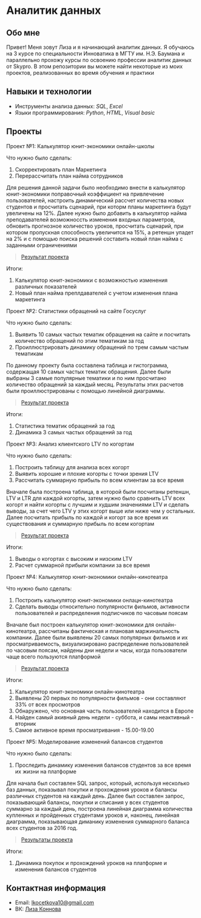# Аналитик данных
## Обо мне
Привет! Меня зовут Лиза и я начинающий аналитик данных. Я обучаюсь на 3 курсе по специальности Инноватика в МГТУ им. Н.Э. Баумана и параллельно прохожу курсы по освоению профессии аналитик данных от Skypro. В этом репозитории вы можете найти некоторые из моих проектов, реализованных во время обучения и практики
## Навыки и технологии
- Инструменты анализа данных: *SQL*, *Excel*
- Языки программирования: *Python*, *HTML*, *Visual basic*
## Проекты
Проект №1: Калькулятор юнит-экономики онлайн-школы  

Что нужно было сделать:
1. Скорректировать план Маркетинга
2. Перерассчитать план найма сотрудников  

Для решения данной задачи было необходимо внести в калькулятор юнит-экономики поправочный коэффициент на привлечение пользователей, настроить динамический рассчет количества новых студентов и просчитать сценарий, при которм планы маркетинга будут увеличены на 12%. Далее нужно было добавить в калькулятор найма преподавателей возможноссть изменения входных параметров, обновить прогнозное количество уроков, просчитать сценарий, при котором пропускная способность увеличится на 15%, а ретеншн упадет на 2% и с помощью поиска решений составить новый план найма с заданными ограничениями  
> [Результат проекта](https://docs.google.com/spreadsheets/d/1vN5xKC2vxbyeA1SXUhm77_CR2dAFMLGn/edit#gid=1609071982)

Итоги:

1. Калькулятор юнит-экономики с возможностью изменения различных показателей
2. Новый план найма преплдавателей с учетом изменения плана маркетинга  
   
Проект №2: Статистики обращений на сайте Госуслуг  

Что нужно было сделать:  
1. Выявить 10 самых частых тематик обращения на сайте и посчитать количество обращений по этим тематикам за год
2. Проиллюстрировать динамику обращений по трем самым частым тематикам  

По данному проекту была составлена таблица и гистограмма, содержащая 10 самых частых тематик обращения. Далее были выбраны 3 самые популярные тематики и по ним просчитано количество обращений за каждый месяц. Результаты этих расчетов были проиллюстрированы с помощью линейной диаграммы.  
> [Результат проекта](https://docs.google.com/spreadsheets/d/1qynftYjS7CKPAGu_EMvTZcM36vP6uxns/edit#gid=561375303)  

Итоги:  

1. Статистика тематик обращений за год
2. Динамика 3 самых частых обращений за год

Проект №3: Анализ клиентского LTV по когортам  

Что нужно было сделать:
1. Построить таблицу для анализа всех когорт
2. Выявить хорошие и плохие когорты с точки зрения LTV
3. Рассчитать суммарную прибыль по всем клиентам за все время

Вначале была построена таблица, в которой были посчитаны ретеншн, LTV и LTR для каждой когорты, затем нужно было сравнить LTV всех когорт и найти когорты с лучшим и худшим значениями LTV и сделать выводы, за счет чего LTV у этих когорт выше или ниже чем у остальных. Далее посчитать прибыль по каждой и когорт за все время их существования и суммарную прибыль по всем когортам  

>[Результат проекта](https://docs.google.com/spreadsheets/d/1c77IpwW_pki8yyCHFDWn2RO3JAtc10cX/edit?usp=sharing&ouid=102166232610093561956&rtpof=true&sd=true)

Итоги:  
1. Выводы о когортах с высоким и низским LTV
2. Расчет суммарной прибыли компании за все время

Проект №4: Калькулятор юнит-экономики онлайн-кинотеатра  

Что нужно было сделать:  
1. Построить калькулятор юнит-экономики онлацн-кинотеатра
2. Сделать выводы относительно популярности фильмов, активности пользователей и распределения подписчиков по часовым поясам  

Вначале был построен калькулятор юнит-экономики для онлайн-кинотеатра, рассчитаны фактическая и плановая маржинальность компании. Далее были выявлены 20 самых популярных фильмов и их просматриваемость, визуализировано распределение пользователей по часовым поясам, найдены дни недели и часы, когда пользователи чаще всего пользуются платформой  

>[Результат проекта](https://docs.google.com/spreadsheets/d/167YEBjsba0bbpJOTwi6lUNbmslTLkSdh/edit?usp=sharing&ouid=102166232610093561956&rtpof=true&sd=true)

Итоги:  
1. Калькулятор юнит-экономики онлайн-кинотеатра
2. Выявлены 20 первых по популярности фильмов - они составляют 33% от всех просмотров
3. Обнаружено, что основная часть пользователей находится в Европе
4. Найден самый акивный день недели - суббота, и самы неактивный - вторник
5. Самое активное время просматривания - 15.00-19.00

Проект №5: Моделирование изменений балансов студентов  

Что нужно было сделать:  
1. Проследить динамику изменения балансов студентов за все время их жизни на платформе

Для начала был составлен SQL запрос, который, используя несколько баз данных, показывал покупки и прохождения уроков и балансы различных студентов на каждый день. Далее был составлен запрос, показывающий балансы, покупки и списания у всех студентов суммарно за каждый день, построена линейная диаграмма количества купленных и пройденных студентами уроков и, наконец, линейная диаграмма, показывающая диманику изменения суммарного баланса всех студентов за 2016 год.  
>[Результаты проекта](https://docs.google.com/spreadsheets/d/1JG_vcn0JqBbNecsfivSa69gUAycGOm8h/edit?usp=sharing&ouid=102166232610093561956&rtpof=true&sd=true)

Итоги:
1. Динамика покупок и прохождений уроков на платформе и изменения балансов студентов  

## Контактная информация
- Email: lkocetkova10@gmail.com
- ВК: [Лиза Коннова](https://vk.com/id429883352)
  


   
